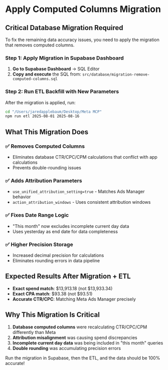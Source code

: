 # Apply Computed Columns Migration

## Critical Database Migration Required

To fix the remaining data accuracy issues, you need to apply the migration that removes computed columns.

### Step 1: Apply Migration in Supabase Dashboard

1. **Go to Supabase Dashboard** → SQL Editor
2. **Copy and execute** the SQL from: `src/database/migration-remove-computed-columns.sql`

### Step 2: Run ETL Backfill with New Parameters

After the migration is applied, run:

```bash
cd "/Users/jaredapplebaum/Desktop/Meta MCP"
npm run etl 2025-08-01 2025-08-16
```

## What This Migration Does

### ✅ **Removes Computed Columns**
- Eliminates database CTR/CPC/CPM calculations that conflict with app calculations
- Prevents double-rounding issues

### ✅ **Adds Attribution Parameters**
- `use_unified_attribution_setting=true` - Matches Ads Manager behavior
- `action_attribution_windows` - Uses consistent attribution windows

### ✅ **Fixes Date Range Logic**
- "This month" now excludes incomplete current day data
- Uses yesterday as end date for data completeness

### ✅ **Higher Precision Storage**
- Increased decimal precision for calculations
- Eliminates rounding errors in data pipeline

## Expected Results After Migration + ETL

- **Exact spend match**: $13,913.18 (not $13,933.34)
- **Exact CPA match**: $93.38 (not $93.51)  
- **Accurate CTR/CPC**: Matching Meta Ads Manager precisely

## Why This Migration Is Critical

1. **Database computed columns** were recalculating CTR/CPC/CPM differently than Meta
2. **Attribution misalignment** was causing spend discrepancies
3. **Incomplete current day data** was being included in "this month" queries
4. **Double rounding** was accumulating precision errors

Run the migration in Supabase, then the ETL, and the data should be 100% accurate!